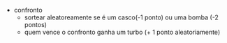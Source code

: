 - confronto
  - sortear aleatoreamente se é um casco(-1 ponto) ou uma bomba (-2 pontos)
  - quem vence o confronto ganha um turbo (+ 1 ponto aleatoriamente)